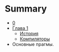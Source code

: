 # Summary

* [0](README.md)
* [Глава 1](glava_1.md)
   * [История](istoria.md)
   * [Компиляторы](kompilyatori.md)
* Основные прагмы.

